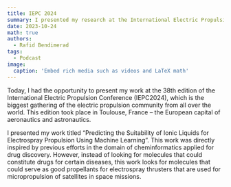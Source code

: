 ```yaml
---
title: IEPC 2024
summary: I presented my research at the International Electric Propulsion Conference
date: 2023-10-24
math: true
authors:
  - Rafid Bendimerad
tags:
  - Podcast
image:
  caption: 'Embed rich media such as videos and LaTeX math'
---
```


Today, I had the opportunity to present my work at the 38th edition of the International Electric Propulsion Conference (IEPC2024), which is the biggest gathering of the electric propulsion community from all over the world. This edition took place in Toulouse, France – the European capital of aeronautics and astronautics. 

I presented my work titled “Predicting the Suitability of Ionic Liquids for Electrospray Propulsion Using Machine Learning”. This work was directly inspired by previous efforts in the domain of cheminformatics applied for drug discovery. However, instead of looking for molecules that could constitute drugs for certain diseases, this work looks for molecules that could serve as good propellants for electrospray thrusters that are used for micropropulsion of satellites in space missions.



